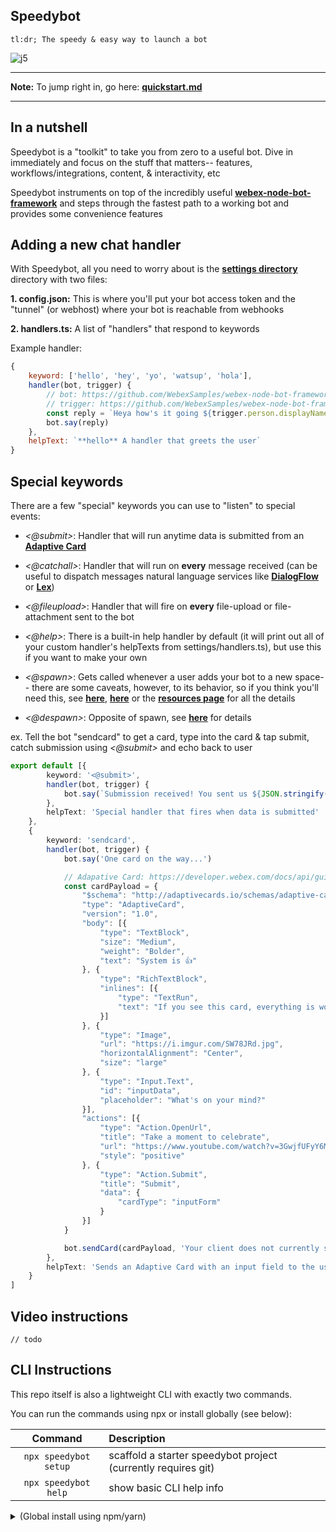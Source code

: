 ## Speedybot

```
tl:dr; The speedy & easy way to launch a bot
```

![j5](https://i.imgur.com/VQoXfHn.gif)

---

**Note:** To jump right in, go here: **[quickstart.md](https://github.com/valgaze/speedybot/blob/master/quickstart.md)**

---

## In a nutshell

Speedybot is a "toolkit" to take you from zero to a useful bot. Dive in immediately and focus on the stuff that matters-- features, workflows/integrations, content, & interactivity, etc

Speedybot instruments on top of the incredibly useful **[webex-node-bot-framework](https://github.com/WebexSamples/webex-node-bot-framework)** and steps through the fastest path to a working bot and provides some convenience features

## Adding a new chat handler

With Speedybot, all you need to worry about is the **[settings directory](https://github.com/valgaze/speedybot/tree/master/settings)** directory with two files:

**1. config.json:** This is where you'll put your bot access token and the "tunnel" (or webhost) where your bot is reachable from webhooks

**2. handlers.ts:** A list of "handlers" that respond to keywords

Example handler:

```js
{
	keyword: ['hello', 'hey', 'yo', 'watsup', 'hola'],
	handler(bot, trigger) {
		// bot: https://github.com/WebexSamples/webex-node-bot-framework#bot
		// trigger: https://github.com/WebexSamples/webex-node-bot-framework#trigger
		const reply = `Heya how's it going ${trigger.person.displayName}?`
		bot.say(reply)
	},
	helpText: `**hello** A handler that greets the user`
}
```

## Special keywords

There are a few "special" keywords you can use to "listen" to special events:

- *<@submit>*: Handler that will run anytime data is submitted from an **[Adaptive Card](https://developer.webex.com/docs/api/guides/cards)**

- *<@catchall>*: Handler that will run on **every** message received (can be useful to dispatch messages natural language services like **[DialogFlow](https://cloud.google.com/dialogflow)** or **[Lex](https://aws.amazon.com/lex/)**)

- *<@fileupload>*: Handler that will fire on **every** file-upload or file-attachment sent to the bot

- *<@help>*: There is a built-in help handler by default (it will print out all of your custom handler's helpTexts from settings/handlers.ts), but use this if you want to make your own

- *<@spawn>*: Gets called whenever a user adds your bot to a new space-- there are some caveats, however, to its behavior, so if you think you'll need this, see **[here](https://github.com/WebexSamples/webex-node-bot-framework/blob/master/README.md#spawn)**, **[here](https://developer.webex.com/blog/a-deeper-dive-into-the-webex-bot-framework-for-node-js)** or the **[resources page](https://github.com/valgaze/speedybot/blob/master/docs/resources.md)** for all the details

- *<@despawn>*: Opposite of spawn, see **[here](https://github.com/WebexSamples/webex-node-bot-framework/#despawn)** for details

ex. Tell the bot "sendcard" to get a card, type into the card & tap submit, catch submission using *<@submit>* and echo back to user

```ts
export default [{
        keyword: '<@submit>',
        handler(bot, trigger) {
            bot.say(`Submission received! You sent us ${JSON.stringify(trigger.attachmentAction.inputs)}`)
        },
        helpText: 'Special handler that fires when data is submitted'
    },
    {
        keyword: 'sendcard',
        handler(bot, trigger) {
            bot.say('One card on the way...')

            // Adapative Card: https://developer.webex.com/docs/api/guides/cards
            const cardPayload = {
                "$schema": "http://adaptivecards.io/schemas/adaptive-card.json",
                "type": "AdaptiveCard",
                "version": "1.0",
                "body": [{
                    "type": "TextBlock",
                    "size": "Medium",
                    "weight": "Bolder",
                    "text": "System is 👍"
                }, {
                    "type": "RichTextBlock",
                    "inlines": [{
                        "type": "TextRun",
                        "text": "If you see this card, everything is working"
                    }]
                }, {
                    "type": "Image",
                    "url": "https://i.imgur.com/SW78JRd.jpg",
                    "horizontalAlignment": "Center",
                    "size": "large"
                }, {
                    "type": "Input.Text",
                    "id": "inputData",
                    "placeholder": "What's on your mind?"
                }],
                "actions": [{
                    "type": "Action.OpenUrl",
                    "title": "Take a moment to celebrate",
                    "url": "https://www.youtube.com/watch?v=3GwjfUFyY6M",
                    "style": "positive"
                }, {
                    "type": "Action.Submit",
                    "title": "Submit",
                    "data": {
                        "cardType": "inputForm"
                    }
                }]
            }

            bot.sendCard(cardPayload, 'Your client does not currently support Adaptive Cards')
        },
        helpText: 'Sends an Adaptive Card with an input field to the user'
    }
]
```

</details>

## Video instructions

```
// todo
```

## CLI Instructions

This repo itself is also a lightweight CLI with exactly two commands.

You can run the commands using npx or install globally (see below):

|         **Command**         |**Description**                                                                                     |
| :-------------------------: | :-------------------------------------------------------------------------------------------------- |
| `npx speedybot setup`  			| scaffold a starter speedybot project (currently requires git) |
| `npx speedybot help` 				| show basic CLI help info |


<details><summary>(Global install using npm/yarn)</summary>

Rather than using **[npx](https://docs.npmjs.com/cli/v7/commands/npx)**, you can perform a global install which install speedybot to your path

```sh
npm i -g speedybot

yarn global add speedybot
```

Make sure all works well by opening a new terminal and entering:

```sh
speedybot help
```

</details>
